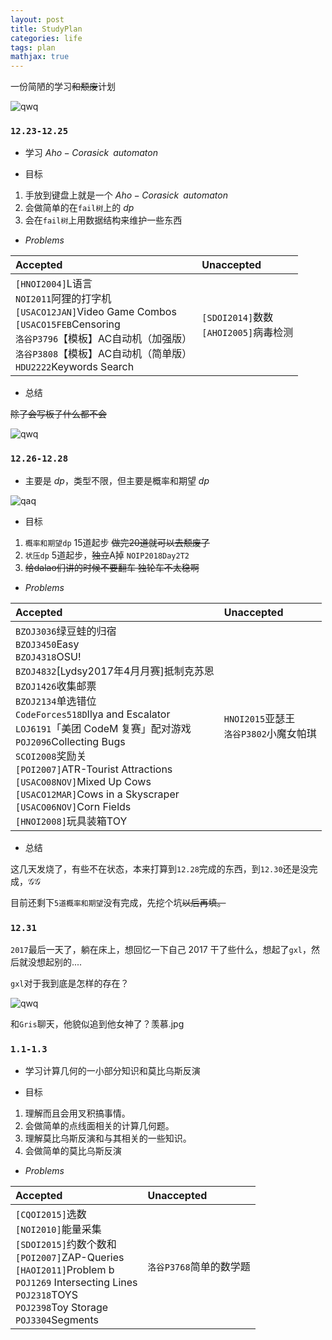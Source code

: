 ```yaml
---
layout: post
title: StudyPlan
categories: life
tags: plan
mathjax: true
---
```


一份简陋的学习~~和颓废~~计划

![qwq](http://images.cnblogs.com/cnblogs_com/NuclearSubmarines/1013327/o_gg.jpg)



<!--more-->

### `12.23-12.25`

- 学习 $Aho-Corasick\;\;automaton$

- 目标
1. 手放到键盘上就是一个 $Aho-Corasick\;\;automaton$
1. 会做简单的在`fail树`上的 $dp$
1. 会在`fail树`上用数据结构来维护一些东西

- $Problems$

| Accepted   | Unaccepted   |
| :--------   | :-----  |
| `[HNOI2004]`L语言<br>`NOI2011`阿狸的打字机<br>`[USACO12JAN]`Video Game Combos<br>`[USACO15FEB`Censoring<br>`洛谷P3796`【模板】AC自动机（加强版）<br>`洛谷P3808`【模板】AC自动机（简单版）<br>`HDU2222`Keywords Search| `[SDOI2014]`数数<br>`[AHOI2005]`病毒检测 |

- 总结

~~除了会写板子什么都不会~~

![qwq](http://images.cnblogs.com/cnblogs_com/NuclearSubmarines/1098093/o_qaq.png)

### `12.26-12.28`

- 主要是 $dp$，类型不限，但主要是概率和期望 $dp$

![qaq](http://images.cnblogs.com/cnblogs_com/NuclearSubmarines/1013327/o_qaq.png)

- 目标
1. `概率和期望dp` 15道起步 ~~做完20道就可以去颓废了~~
1. `状压dp` 5道起步，~~独立~~A掉 `NOIP2018Day2T2`
1. ~~给dalao们讲的时候不要翻车 独轮车不太稳啊~~

- $Problems$

| Accepted   | Unaccepted   |
| :--------   | :-----  |
| `BZOJ3036`绿豆蛙的归宿<br>`BZOJ3450`Easy<br>`BZOJ4318`OSU!<br>`BZOJ4832`[Lydsy2017年4月月赛]抵制克苏恩<br>`BZOJ1426`收集邮票<br>`BZOJ2134`单选错位<br>`CodeForces518D`Ilya and Escalator<br>`LOJ6191`「美团 CodeM 复赛」配对游戏<br>`POJ2096`Collecting Bugs<br>`SCOI2008`奖励关<br>`[POI2007]`ATR-Tourist Attractions<br>`[USACO08NOV]`Mixed Up Cows<br>`[USACO12MAR]`Cows in a Skyscraper<br>`[USACO06NOV]`Corn Fields<br>`[HNOI2008]`玩具装箱TOY|`HNOI2015`亚瑟王<br>`洛谷P3802`小魔女帕琪|

- 总结

这几天发烧了，有些不在状态，本来打算到`12.28`完成的东西，到`12.30`还是没完成，$\mathcal{GG}$

目前还剩下`5道概率和期望`没有完成，先挖个坑~~以后再填。~~

### `12.31`

`2017`最后一天了，躺在床上，想回忆一下自己 $2017$ 干了些什么，想起了`gxl`，然后就没想起别的....

`gxl`对于我到底是怎样的存在？

![qwq](http://images.cnblogs.com/cnblogs_com/NuclearSubmarines/1098093/o_sgg.jpg)

和`Gris`聊天，他貌似追到他女神了？羡慕.jpg

### `1.1-1.3`

- 学习计算几何的一小部分知识和莫比乌斯反演

- 目标
1. 理解而且会用叉积搞事情。
1. 会做简单的点线面相关的计算几何题。
1. 理解莫比乌斯反演和与其相关的一些知识。
1. 会做简单的莫比乌斯反演

- $Problems$

| Accepted   | Unaccepted   |
| :--------   | :-----  |
| `[CQOI2015]`选数<br>`[NOI2010]`能量采集<br>`[SDOI2015]`约数个数和<br>`[POI2007]`ZAP-Queries<br>`[HAOI2011]`Problem b<br>`POJ1269` Intersecting Lines<br>`POJ2318`TOYS<br>`POJ2398`Toy Storage<br>`POJ3304`Segments|`洛谷P3768`简单的数学题|
